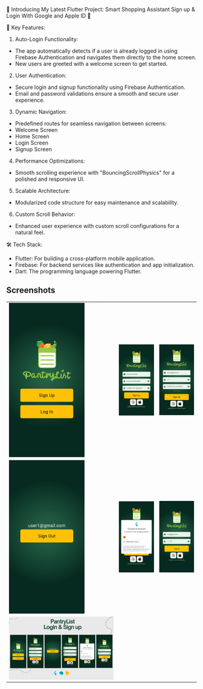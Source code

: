 🚀 Introducing My Latest Flutter Project: Smart Shopping Assistant Sign up & Login With Google and Apple ID 🛒

🔑 Key Features:

1. Auto-Login Functionality: 
 - The app automatically detects if a user is already logged in using Firebase Authentication and navigates them directly to the home screen. 
 - New users are greeted with a welcome screen to get started.

2. User Authentication: 
 - Secure login and signup functionality using Firebase Authentication. 
 - Email and password validations ensure a smooth and secure user experience.

3. Dynamic Navigation: 
 - Predefined routes for seamless navigation between screens:
 - Welcome Screen
 - Home Screen
 - Login Screen
 - Signup Screen

4. Performance Optimizations: 
 - Smooth scrolling experience with "BouncingScrollPhysics" for a polished and responsive UI.

5. Scalable Architecture: 
 - Modularized code structure for easy maintenance and scalability.

6. Custom Scroll Behavior: 
 - Enhanced user experience with custom scroll configurations for a natural feel.

🛠️ Tech Stack:

- Flutter: For building a cross-platform mobile application. 
- Firebase: For backend services like authentication and app initialization. 
- Dart: The programming language powering Flutter.

## Screenshots

<table>
  <!-- Row 1 -->
  <tr>
    <td><img src="./assets/ss/Screenshot_1746764778.png" width="200" alt="Screenshot 1"></td>
    <td><img src="./assets/ss/Screenshot_1746764786.png" width="200" alt="Screenshot 2"></td>
    <td><img src="./assets/ss/Screenshot_1746764814.png" width="200" alt="Screenshot 3"></td>
  </tr>
  <!-- Row 2 -->
  <tr>
    <td><img src="./assets/ss/Screenshot_1746764859.png" width="200" alt="Screenshot 6"></td>
    <td><img src="./assets/ss/Screenshot_1746764870.png" width="200" alt="Screenshot 7"></td>
    <td><img src="./assets/ss/Screenshot_1746764906.png" width="200" alt="Screenshot 8"></td>
  </tr>
  <!-- Row 3 -->
  <tr>
    <td><img src="./assets/ss/linkedinpost.png" width="600" alt="Screenshot 6"></td>
  </tr>
</table>
